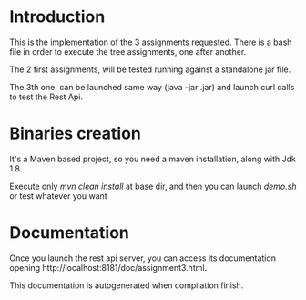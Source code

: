 # Introduction

This is the implementation of the 3 assignments requested.
There is a bash file in order to execute the tree assignments, one after another.


The 2 first assignments, will be tested running against a standalone jar file.

The 3th one, can be launched same way (java -jar <file>.jar) and launch curl calls 
 to test the Rest Api.
 
# Binaries creation

It's a Maven based project, so you need a maven installation, along with Jdk 1.8.

 Execute only _mvn clean install_ at base dir, and then you can launch _demo.sh_ or test whatever you want
 
# Documentation

Once you launch the rest api server, you can access its documentation opening
 http://localhost:8181/doc/assignment3.html.
 
 This documentation is autogenerated when compilation finish. 
